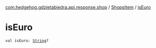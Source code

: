 [com.hedgehog.gdzietabiedra.api.response.shop](../index.md) / [ShopsItem](index.md) / [isEuro](./is-euro.md)

# isEuro

`val isEuro: `[`String`](https://kotlinlang.org/api/latest/jvm/stdlib/kotlin/-string/index.html)`?`